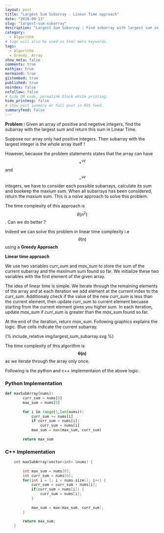 ```yaml
---
layout: post
title: "Largest Sum Subarray - Linear Time approach"
date: "2018-09-13"
slug: "largest-sum-subarray"
description: "Largest Sum Subarray : Find subarray with largest sum in linear time complexity"
category:
  - Algorithm
# tags will also be used as html meta keywords.
tags:
  - Algorithm
  - Greedy, Array
show_meta: false
comments: true
mathjax: true
mermaind: true
gistembed: true
published: true
noindex: false
nofollow: false
# hide QR code, permalink block while printing.
hide_printmsg: false
# show post summary or full post in RSS feed.
summaryfeed: false
---
```


**Problem :** Given an array of positive and negetive integers, find the subarray with the largest sum and return this sum in Linear Time.

<!--more-->

Suppose our array only had positive integers. Then subarray with the largest integer is the whole array itself !

However, because the problem statements states that the array can have $$+^{ve}$$ and $$-^{ve}$$ integers, we have to consider each possible subarrays, calculate its sum and bookeep the maxium sum. When all subarrays has been considered, return the maxium sum. This is a *naive* approach to solve this problem.

The time complexity of this approach is $$\theta(n^{2})$$. Can we do better ?

Indeed we can solve this problem in linear time complexity i.e $$\theta(n)$$ using a **Greedy Approach**

**Linear time approach**

We use two variables *curr_sum* and *max_sum* to store the sum of the current subarray and the maximum sum found so far. We  initialize these two variables  with the first element of the given array.

The idea of linear time is simple. We iterate through the remaining elements of the array and at each iteration we add element at the current index to the *curr_sum*.  Additionaly check if the value of the new *curr_sum* is less than the current element, then update *curr_sum* to current element becuase starting from the current element gives you higher sum. In each iteration, update *max_sum* if *curr_sum* is greater than the *max_sum* found so far.

At the end of the iteration, return *max_sum*. Following graphics explains the logic. Blue cells indicate the current subarray. 

{% include_relative img/largest_sum_subarray.svg %}

The time complexity of this algorithm is  $$\mathbf{\theta(n)}$$ as we iterate through the array only once.

Following is the python and c++ implementaion of the above logic.



### Python Implementation

```python
def maxSubArray(nums):
        curr_sum = nums[0]
        max_sum = nums[0]
        
        for i in range(1,len(nums)):
            curr_sum += nums[i]
            if curr_sum < nums[i]:
                curr_sum = nums[i]
            max_sum = max(max_sum, curr_sum)
            
        return max_sum

```



### C++ Implementation

```c++
	int maxSubArray(vector<int> &nums) {
        
        int max_sum = nums[0];
        int curr_sum = nums[0];
        for(int i = 1; i < nums.size(); i++) {
            curr_sum = curr_sum + nums[i];
            if(curr_sum < nums[i]) {
                curr_sum = nums[i];
            }
            
            max_sum = max(max_sum, curr_sum);
        }
        
        return max_sum;
    }
```
